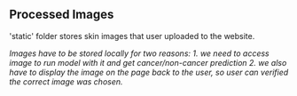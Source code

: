 ## Processed Images

'static' folder stores skin images that user uploaded to the website. 

<em>
Images have to be stored locally for two reasons:
1. we need to access image to run model with it and get cancer/non-cancer prediction  
2. we also have to display the image on the page back to the user, so user can verified the correct image was chosen.
</em>

